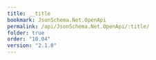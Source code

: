 ```yaml
---
title: __title
bookmark: JsonSchema.Net.OpenApi
permalink: /api/JsonSchema.Net.OpenApi/:title/
folder: true
order: "10.04"
version: "2.1.0"
---
```

